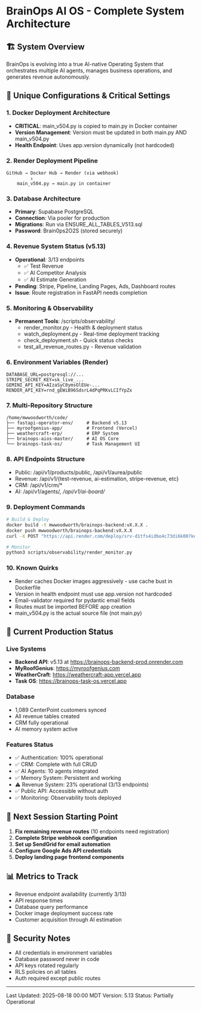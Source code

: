 # BrainOps AI OS - Complete System Architecture

## 🏗️ System Overview
BrainOps is evolving into a true AI-native Operating System that orchestrates multiple AI agents, manages business operations, and generates revenue autonomously.

## 🔧 Unique Configurations & Critical Settings

### 1. Docker Deployment Architecture
- **CRITICAL**: main_v504.py is copied to main.py in Docker container
- **Version Management**: Version must be updated in both main.py AND main_v504.py
- **Health Endpoint**: Uses app.version dynamically (not hardcoded)

### 2. Render Deployment Pipeline
```
GitHub → Docker Hub → Render (via webhook)
         ↓
    main_v504.py → main.py in container
```

### 3. Database Architecture
- **Primary**: Supabase PostgreSQL
- **Connection**: Via pooler for production
- **Migrations**: Run via ENSURE_ALL_TABLES_V513.sql
- **Password**: Brain0ps2O2S (stored securely)

### 4. Revenue System Status (v5.13)
- **Operational**: 3/13 endpoints
  - ✅ Test Revenue
  - ✅ AI Competitor Analysis  
  - ✅ AI Estimate Generation
- **Pending**: Stripe, Pipeline, Landing Pages, Ads, Dashboard routes
- **Issue**: Route registration in FastAPI needs completion

### 5. Monitoring & Observability
- **Permanent Tools**: /scripts/observability/
  - render_monitor.py - Health & deployment status
  - watch_deployment.py - Real-time deployment tracking
  - check_deployment.sh - Quick status checks
  - test_all_revenue_routes.py - Revenue validation

### 6. Environment Variables (Render)
```
DATABASE_URL=postgresql://...
STRIPE_SECRET_KEY=sk_live_...
GEMINI_API_KEY=AIzaSyC0ymsOlEUe-...
RENDER_API_KEY=rnd_gEWiB96SdsrL4dPqPRKvLCIfYpZx
```

### 7. Multi-Repository Structure
```
/home/mwwoodworth/code/
├── fastapi-operator-env/     # Backend v5.13
├── myroofgenius-app/         # Frontend (Vercel)
├── weathercraft-erp/         # ERP System
├── brainops-aios-master/     # AI OS Core
└── brainops-task-os/         # Task Management UI
```

### 8. API Endpoints Structure
- Public: /api/v1/products/public, /api/v1/aurea/public
- Revenue: /api/v1/{test-revenue, ai-estimation, stripe-revenue, etc}
- CRM: /api/v1/crm/*
- AI: /api/v1/agents/*, /api/v1/ai-board/*

### 9. Deployment Commands
```bash
# Build & Deploy
docker build -t mwwoodworth/brainops-backend:vX.X.X .
docker push mwwoodworth/brainops-backend:vX.X.X
curl -X POST "https://api.render.com/deploy/srv-d1tfs4idbo4c73di6k00?key=t2qc-8j6xrM"

# Monitor
python3 scripts/observability/render_monitor.py
```

### 10. Known Quirks
- Render caches Docker images aggressively - use cache bust in Dockerfile
- Version in health endpoint must use app.version not hardcoded
- Email-validator required for pydantic email fields
- Routes must be imported BEFORE app creation
- main_v504.py is the actual source file (not main.py)

## 🚀 Current Production Status

### Live Systems
- **Backend API**: v5.13 at https://brainops-backend-prod.onrender.com
- **MyRoofGenius**: https://myroofgenius.com
- **WeatherCraft**: https://weathercraft-app.vercel.app
- **Task OS**: https://brainops-task-os.vercel.app

### Database
- 1,089 CenterPoint customers synced
- All revenue tables created
- CRM fully operational
- AI memory system active

### Features Status
- ✅ Authentication: 100% operational
- ✅ CRM: Complete with full CRUD
- ✅ AI Agents: 10 agents integrated
- ✅ Memory System: Persistent and working
- ⚠️ Revenue System: 23% operational (3/13 endpoints)
- ✅ Public API: Accessible without auth
- ✅ Monitoring: Observability tools deployed

## 🎯 Next Session Starting Point

1. **Fix remaining revenue routes** (10 endpoints need registration)
2. **Complete Stripe webhook configuration**
3. **Set up SendGrid for email automation**
4. **Configure Google Ads API credentials**
5. **Deploy landing page frontend components**

## 📊 Metrics to Track
- Revenue endpoint availability (currently 3/13)
- API response times
- Database query performance
- Docker image deployment success rate
- Customer acquisition through AI estimation

## 🔐 Security Notes
- All credentials in environment variables
- Database password never in code
- API keys rotated regularly
- RLS policies on all tables
- Auth required except public routes

---
Last Updated: 2025-08-18 00:00 MDT
Version: 5.13
Status: Partially Operational